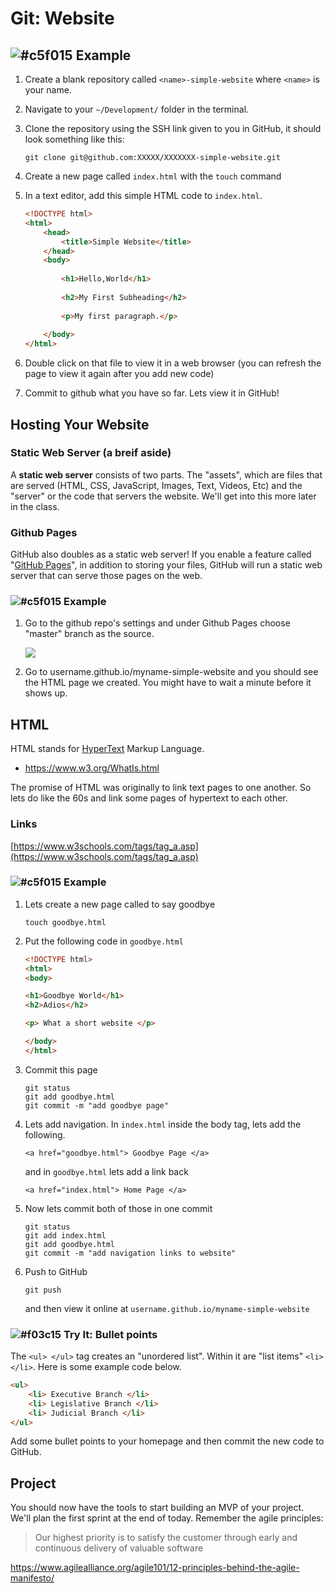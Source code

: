 # Git: Website

## ![#c5f015](https://placehold.it/15/c5f015/000000?text=+) Example

1. Create a blank repository called `<name>-simple-website` where `<name>` is your name.
2. Navigate to your `~/Development/` folder in the terminal.
3. Clone the repository using the SSH link given to you in GitHub, it should look something like this:

	```
	git clone git@github.com:XXXXX/XXXXXXX-simple-website.git
	```
4. Create a new page called `index.html` with the `touch` command

5. In a text editor, add this simple HTML code to `index.html`.

	```html
	<!DOCTYPE html>
	<html>
		<head>
			<title>Simple Website</title>
		</head>
		<body>
		
			<h1>Hello,World</h1>
			
			<h2>My First Subheading</h2>
			
			<p>My first paragraph.</p>
		
		</body>
	</html>
	```
6. Double click on that file to view it in a web browser (you can refresh the page to view it again after you add new code)

7. Commit to github what you have so far. Lets view it in GitHub!

## Hosting Your Website

### Static Web Server (a breif aside)

A **static web server** consists of two parts. The "assets", which are files that are served (HTML, CSS, JavaScript, Images, Text, Videos, Etc) and the "server" or the code that servers the website. We'll get into this more later in the class.

### Github Pages

GitHub also doubles as a static web server! If you enable a feature called "[GitHub Pages](https://pages.github.com/)", in addition to storing your files, GitHub will run a static web server that can serve those pages on the web.

### ![#c5f015](https://placehold.it/15/c5f015/000000?text=+) Example

1. Go to the github repo's settings and under Github Pages choose "master" branch as the source.

	![](https://i.imgur.com/8EhdwWM.png)

2. Go to username.github.io/myname-simple-website and you should see the HTML page we created. You might have to wait a minute before it shows up.

## HTML

HTML stands for [HyperText](https://www.merriam-webster.com/dictionary/hypertext) Markup Language. 

* https://www.w3.org/WhatIs.html

The promise of HTML was originally to link text pages to one another. So lets do like the 60s and link some pages of hypertext to each other. 

### Links

[https://www.w3schools.com/tags/tag_a.asp](https://www.w3schools.com/tags/tag_a.asp)

### ![#c5f015](https://placehold.it/15/c5f015/000000?text=+) Example

1. Lets create a new page called to say goodbye
	
	```
	touch goodbye.html
	```

2. Put the following code in `goodbye.html`
	
	```html
	<!DOCTYPE html>
	<html>
	<body>

	<h1>Goodbye World</h1>
	<h2>Adios</h2>
	
	<p> What a short website </p>
	
	</body>
	</html>
	```
3. Commit this page

	```
	git status
	git add goodbye.html
	git commit -m "add goodbye page"
	```

4. Lets add navigation. In `index.html` inside the body tag, lets add the following.

	```
	<a href="goodbye.html"> Goodbye Page </a>
	```
	
	and in `goodbye.html` lets add a link back

	```
	<a href="index.html"> Home Page </a>
	```
	
5. Now lets commit both of those in one commit
	
	```
	git status
	git add index.html
	git add goodbye.html
	git commit -m "add navigation links to website"
	```

6. Push to GitHub

	```
	git push
	```
	and then view it online at `username.github.io/myname-simple-website`

### ![#f03c15](https://placehold.it/15/f03c15/000000?text=+) Try It: Bullet points

The `<ul> </ul>` tag creates an "unordered list". Within it are "list items" `<li> </li>`. Here is some example code below. 

```html
<ul> 
	<li> Executive Branch </li>
	<li> Legislative Branch </li>
	<li> Judicial Branch </li>
</ul>
```
Add some bullet points to your homepage and then commit the new code to GitHub.

## Project

You should now have the tools to start building an MVP of your project. We'll plan the first sprint at the end of today. Remember the agile principles: 

> Our highest priority is to satisfy the customer through early and continuous delivery of valuable software

https://www.agilealliance.org/agile101/12-principles-behind-the-agile-manifesto/
